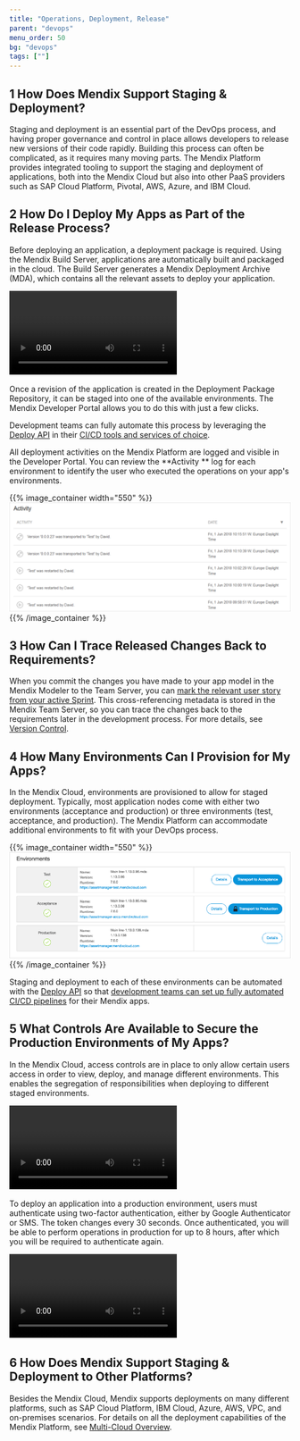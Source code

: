 ```yaml
---
title: "Operations, Deployment, Release"
parent: "devops"
menu_order: 50
bg: "devops"
tags: [""]
---
```


## 1 How Does Mendix Support Staging & Deployment?

Staging and deployment is an essential part of the DevOps process, and having proper governance and control in place allows developers to release new versions of their code rapidly. Building this process can often be complicated, as it requires many moving parts. The Mendix Platform provides integrated tooling to support the staging and deployment of applications, both into the Mendix Cloud but also into other PaaS providers such as SAP Cloud Platform, Pivotal, AWS, Azure, and IBM Cloud.

## 2 How Do I Deploy My Apps as Part of the Release Process?

Before deploying an application, a deployment package is required. Using the Mendix Build Server, applications are automatically built and packaged in the cloud. The Build Server generates a Mendix Deployment Archive (MDA), which contains all the relevant assets to deploy your application.

<video controls src="attachments/DO_BuildingRevisionFromCloudPortal.mp4">VIDEO</video>

Once a revision of the application is created in the Deployment Package Repository, it can be staged into one of the available environments. The Mendix Developer Portal allows you to do this with just a few clicks.

Development teams can fully automate this process by leveraging the [Deploy API](https://docs.mendix.com/apidocs-mxsdk/apidocs/deploy-api) in their [CI/CD tools and services of choice](cicd#cicd-other-tools).

All deployment activities on the Mendix Platform are logged and visible in the Developer Portal. You can review the **Activity ** log for each environment to identify the user who executed the operations on your app's environments.

{{% image_container width="550" %}}
![](attachments/activity-log.png)
{{% /image_container %}}

## 3 How Can I Trace Released Changes Back to Requirements?

When you commit the changes you have made to your app model in the Mendix Modeler to the Team Server, you can [mark the relevant user story from your active Sprint](version-control#cross-reference). This cross-referencing metadata is stored in the Mendix Team Server, so you can trace the changes back to the requirements later in the development process. For more details, see [Version Control](version-control).

## 4 How Many Environments Can I Provision for My Apps?

In the Mendix Cloud, environments are provisioned to allow for staged deployment. Typically, most application nodes come with either two environments (acceptance and production) or three environments (test, acceptance, and production). The Mendix Platform can accommodate additional environments to fit with your DevOps process.

{{% image_container width="550" %}}
![](attachments/DO_StagingEnvironments.png)
{{% /image_container %}}

Staging and deployment to each of these environments can be automated with the [Deploy API](https://docs.mendix.com/apidocs-mxsdk/apidocs/deploy-api) so that [development teams can set up fully automated CI/CD pipelines](cicd#cicd-other-tools) for their Mendix apps.

## 5 What Controls Are Available to Secure the Production Environments of My Apps?

In the Mendix Cloud, access controls are in place to only allow certain users access in order to view, deploy, and manage different environments. This enables the segregation of responsibilities when deploying to different staged environments.

<video controls src="attachments/NodePermissions2.mp4">VIDEO</video>

To deploy an application into a production environment, users must authenticate using two-factor authentication, either by Google Authenticator or SMS. The token changes every 30 seconds. Once authenticated, you will be able to perform operations in production for up to 8 hours, after which you will be required to authenticate again.

<video controls src="attachments/DO_GoogleAuthenticator.mp4">VIDEO</video>

## 6 How Does Mendix Support Staging & Deployment to Other Platforms?

Besides the Mendix Cloud, Mendix supports deployments on many different platforms, such as SAP Cloud Platform, IBM Cloud, Azure, AWS, VPC, and on-premises scenarios. For details on all the deployment capabilities of the Mendix Platform, see [Multi-Cloud Overview](../app-capabilities/multi-cloud-overview).

